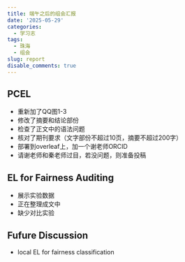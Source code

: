 ```yaml
---
title: 端午之后的组会汇报
date: '2025-05-29'
categories:
  - 学习志
tags:
  - 珠海
  - 组会
slug: report
disable_comments: true
---
```


## PCEL

- 重新加了QQ图1-3
- 修改了摘要和结论部份
- 检查了正文中的语法问题
- 核对了期刊要求（文字部份不超过10页，摘要不超过200字）
- 部署到overleaf上，加一个谢老师ORCID
- 请谢老师和秦老师过目，若没问题，则准备投稿



## EL for Fairness Auditing

- 展示实验数据
- 正在整理成文中
- 缺少对比实验

## Fufure Discussion

- local EL for fairness classification 
